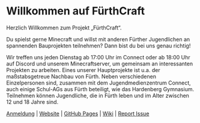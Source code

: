 # Willkommen auf FürthCraft
Herzlich Willkommen zum Projekt „FürthCraft“.

Du spielst gerne Minecraft und willst mit anderen Fürther Jugendlichen an spannenden Bauprojekten teilnehmen?
Dann bist du bei uns genau richtig!

Wir treffen uns jeden Dienstag ab 17:00 Uhr im Connect oder ab 18:00 Uhr auf Discord und unserem Minecraftserver, um gemeinsam an interessanten Projekten zu arbeiten.  Eines unserer Hauptprojekte ist  u.a. der maßstabsgetreue Nachbau von Fürth.  Neben verschiedenen Einzelpersonen sind, zusammen mit dem Jugendmedienzentrum Connect, auch einige Schul-AGs  aus Fürth beteiligt, wie das Hardenberg Gymnasium. Teilnehmen können Jugendliche, die in Fürth leben und im Alter zwischen 12 und 18 Jahre sind.

[Anmeldung](https://connectlive.de/Archive/5296) | [Website](https://fuerthcraft.de) | [GitHub Pages](fuerthcraft.github.io) | [Wiki](https://github.com/FuerthCraft/fuerthcraft/wiki) | [Report Issue](https://github.com/FuerthCraft/fuerthcraft/issues/new/choose)
